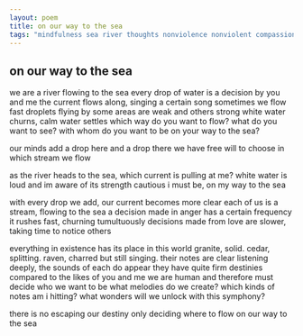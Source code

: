 ```yaml
---
layout: poem
title: on our way to the sea
tags: "mindfulness sea river thoughts nonviolence nonviolent compassion bodhisattva"
---
```


## on our way to the sea

we are a river flowing to the sea
every drop of water is a decision by you and me
the current flows along, singing a certain song
sometimes we flow fast
droplets flying by
some areas are weak and others strong
white water churns, calm water settles
which way do you want to flow?
what do you want to see?
with whom do you want to be on your way to the sea?

our minds add a drop here and a drop there
we have free will to choose in which stream we flow

as the river heads to the sea, which current is pulling at me?
white water is loud and im aware of its strength
cautious i must be, on my way to the sea

with every drop we add, our current becomes more clear
each of us is a stream, flowing to the sea
a decision made in anger has a certain frequency
it rushes fast, churning tumultuously
decisions made from love are slower, taking time to notice others

everything in existence has its place in this world
granite, solid. cedar, splitting.
raven, charred but still singing.
their notes are clear
listening deeply, the sounds of each do appear
they have quite firm destinies compared to the likes of you and me
we are human and therefore must decide who we want to be
what melodies do we create?
which kinds of notes am i hitting?
what wonders will we unlock with this symphony?

there is no escaping our destiny
only deciding where to flow on our way to the sea
